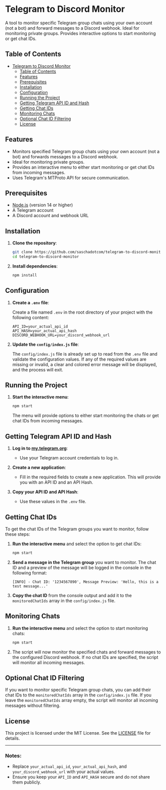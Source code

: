 # Telegram to Discord Monitor

A tool to monitor specific Telegram group chats using your own account (not a bot) and forward messages to a Discord webhook. Ideal for monitoring private groups. Provides interactive options to start monitoring or get chat IDs.

## Table of Contents

- [Telegram to Discord Monitor](#telegram-to-discord-monitor)
  - [Table of Contents](#table-of-contents)
  - [Features](#features)
  - [Prerequisites](#prerequisites)
  - [Installation](#installation)
  - [Configuration](#configuration)
  - [Running the Project](#running-the-project)
  - [Getting Telegram API ID and Hash](#getting-telegram-api-id-and-hash)
  - [Getting Chat IDs](#getting-chat-ids)
  - [Monitoring Chats](#monitoring-chats)
  - [Optional Chat ID Filtering](#optional-chat-id-filtering)
  - [License](#license)

## Features

- Monitors specified Telegram group chats using your own account (not a bot) and forwards messages to a Discord webhook.
- Ideal for monitoring private groups.
- Provides an interactive menu to either start monitoring or get chat IDs from incoming messages.
- Uses Telegram's MTProto API for secure communication.

## Prerequisites

- [Node.js](https://nodejs.org/) (version 14 or higher)
- A Telegram account
- A Discord account and webhook URL

## Installation

1. **Clone the repository**:

    ```sh
    git clone https://github.com/saschadotcom/telegram-to-discord-monitor.git
    cd telegram-to-discord-monitor
    ```

2. **Install dependencies**:

    ```sh
    npm install
    ```

## Configuration

1. **Create a `.env` file**:

    Create a file named `.env` in the root directory of your project with the following content:

    ```plaintext
    API_ID=your_actual_api_id
    API_HASH=your_actual_api_hash
    DISCORD_WEBHOOK_URL=your_discord_webhook_url
    ```

2. **Update the `config/index.js` file**:

    The `config/index.js` file is already set up to read from the `.env` file and validate the configuration values. If any of the required values are missing or invalid, a clear and colored error message will be displayed, and the process will exit.

## Running the Project

1. **Start the interactive menu**:

    ```sh
    npm start
    ```

    The menu will provide options to either start monitoring the chats or get chat IDs from incoming messages.

## Getting Telegram API ID and Hash

1. **Log in to [my.telegram.org](https://my.telegram.org)**:
   - Use your Telegram account credentials to log in.

2. **Create a new application**:
   - Fill in the required fields to create a new application. This will provide you with an API ID and an API Hash.

3. **Copy your API ID and API Hash**:
   - Use these values in the `.env` file.

## Getting Chat IDs

To get the chat IDs of the Telegram groups you want to monitor, follow these steps:

1. **Run the interactive menu** and select the option to get chat IDs:

    ```sh
    npm start
    ```

2. **Send a message in the Telegram group** you want to monitor. The chat ID and a preview of the message will be logged in the console in the following format:

    ```
    [INFO] - Chat ID: '1234567890', Message Preview: 'Hello, this is a test message...'
    ```

3. **Copy the chat ID** from the console output and add it to the `monitoredChatIds` array in the `config/index.js` file.

## Monitoring Chats

1. **Run the interactive menu** and select the option to start monitoring chats:

    ```sh
    npm start
    ```

2. The script will now monitor the specified chats and forward messages to the configured Discord webhook. If no chat IDs are specified, the script will monitor all incoming messages.

## Optional Chat ID Filtering

If you want to monitor specific Telegram group chats, you can add their chat IDs to the `monitoredChatIds` array in the `config/index.js` file. If you leave the `monitoredChatIds` array empty, the script will monitor all incoming messages without filtering.

## License

This project is licensed under the MIT License. See the [LICENSE](LICENSE) file for details.

---

### Notes:
- Replace `your_actual_api_id`, `your_actual_api_hash`, and `your_discord_webhook_url` with your actual values.
- Ensure you keep your `API_ID` and `API_HASH` secure and do not share them publicly.
